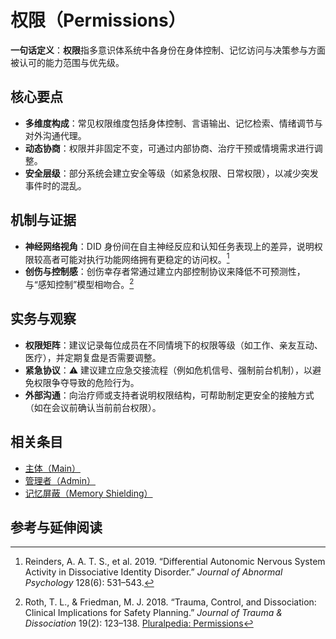 # 权限（Permissions）

**一句话定义**：**权限**指多意识体系统中各身份在身体控制、记忆访问与决策参与方面被认可的能力范围与优先级。

## 核心要点

- **多维度构成**：常见权限维度包括身体控制、言语输出、记忆检索、情绪调节与对外沟通代理。
- **动态协商**：权限并非固定不变，可通过内部协商、治疗干预或情境需求进行调整。
- **安全层级**：部分系统会建立安全等级（如紧急权限、日常权限），以减少突发事件时的混乱。

## 机制与证据

- **神经网络视角**：DID 身份间在自主神经反应和认知任务表现上的差异，说明权限较高者可能对执行功能网络拥有更稳定的访问权。[^reinders2019]
- **创伤与控制感**：创伤幸存者常通过建立内部控制协议来降低不可预测性，与“感知控制”模型相吻合。[^roth2018]

## 实务与观察

- **权限矩阵**：建议记录每位成员在不同情境下的权限等级（如工作、亲友互动、医疗），并定期复盘是否需要调整。
- **紧急协议**：⚠ 建议建立应急交接流程（例如危机信号、强制前台机制），以避免权限争夺导致的危险行为。
- **外部沟通**：向治疗师或支持者说明权限结构，可帮助制定更安全的接触方式（如在会议前确认当前前台权限）。

## 相关条目

- [主体（Main）](../系统角色与类型/主体.md)
- [管理者（Admin）](../系统角色与类型/管理者.md)
- [记忆屏蔽（Memory Shielding）](记忆屏蔽.md)

## 参考与延伸阅读

[^reinders2019]: Reinders, A. A. T. S., et al. 2019. “Differential Autonomic Nervous System Activity in Dissociative Identity Disorder.” *Journal of Abnormal Psychology* 128(6): 531–543.
[^roth2018]: Roth, T. L., & Friedman, M. J. 2018. “Trauma, Control, and Dissociation: Clinical Implications for Safety Planning.” *Journal of Trauma & Dissociation* 19(2): 123–138.
[Pluralpedia: Permissions](https://pluralpedia.org/w/Permissions)
